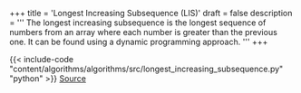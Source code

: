 +++
title = 'Longest Increasing Subsequence (LIS)'
draft = false
description =  '''
The longest increasing subsequence is the longest sequence of numbers from an
array where each number is greater than the previous one. It can be found using
a dynamic programming approach.
'''
+++

{{< include-code "content/algorithms/algorithms/src/longest_increasing_subsequence.py" "python" >}}
[Source](https://github.com/grind-rip/algorithms/blob/master/src/longest_increasing_subsequence.py)
